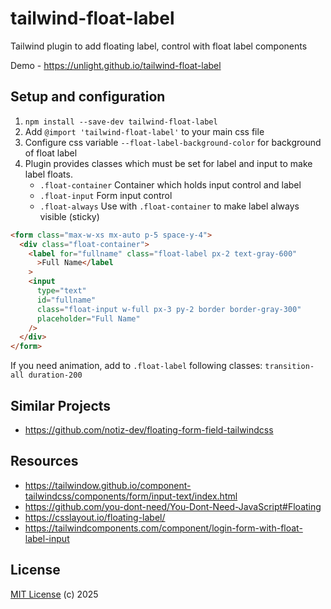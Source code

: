 # tailwind-float-label

Tailwind plugin to add floating label, control with float label components

Demo - https://unlight.github.io/tailwind-float-label

## Setup and configuration

1. `npm install --save-dev tailwind-float-label`
2. Add `@import 'tailwind-float-label'` to your main css file
3. Configure css variable `--float-label-background-color` for background of
   float label
4. Plugin provides classes which must be set for label and input to make label floats.
   - `.float-container` Container which holds input control and label
   - `.float-input` Form input control
   - `.float-always` Use with `.float-container` to make label always visible (sticky)

```html
<form class="max-w-xs mx-auto p-5 space-y-4">
  <div class="float-container">
    <label for="fullname" class="float-label px-2 text-gray-600"
      >Full Name</label
    >
    <input
      type="text"
      id="fullname"
      class="float-input w-full px-3 py-2 border border-gray-300"
      placeholder="Full Name"
    />
  </div>
</form>
```

If you need animation, add to `.float-label` following classes: `transition-all duration-200`

## Similar Projects

- https://github.com/notiz-dev/floating-form-field-tailwindcss

## Resources

- https://tailwindow.github.io/component-tailwindcss/components/form/input-text/index.html
- https://github.com/you-dont-need/You-Dont-Need-JavaScript#Floating
- https://csslayout.io/floating-label/
- https://tailwindcomponents.com/component/login-form-with-float-label-input

## License

[MIT License](https://opensource.org/licenses/MIT) (c) 2025
